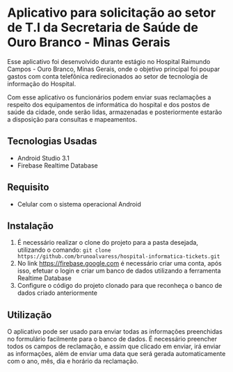 # Aplicativo para solicitação ao setor de T.I da Secretaria de Saúde de Ouro Branco - Minas Gerais


Esse aplicativo foi desenvolvido durante estágio no Hospital Raimundo Campos - Ouro Branco, Minas Gerais, onde o objetivo principal foi
poupar gastos com conta telefônica redirecionados ao setor de tecnologia de informação do Hospital. 

Com esse aplicativo os funcionários podem enviar suas reclamações a respeito dos equipamentos de informática do hospital e dos postos de saúde da cidade, onde serão lidas, armazenadas e posteriormente estarão a disposição para consultas e mapeamentos.

## Tecnologias Usadas

- Android Studio 3.1
- Firebase Realtime Database

## Requisito

- Celular com o sistema operacional Android 

## Instalação

1. É necessário realizar o clone do projeto para a pasta desejada, utilizando o comando:  `git clone https://github.com/brunoalvaress/hospital-informatica-tickets.git`
2. No link https://firebase.google.com é necessário criar uma conta, após isso, efetuar o login e criar um banco de dados utilizando a ferramenta Realtime Database
3. Configure o código do projeto clonado para que reconheça o banco de dados criado anteriormente

## Utilização 

O aplicativo pode ser usado para enviar todas as informações preenchidas no formulário facilmente para o banco de dados. É necessário preencher todos os campos de reclamação, e assim que clicado em enviar, irá enviar as informações, além de enviar uma data que será gerada automaticamente com o ano, mês, dia e horário da reclamação.
